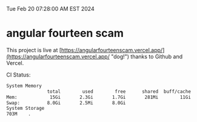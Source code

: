 Tue Feb 20 07:28:00 AM EST 2024

# angular fourteen scam


This project is live at [https://angularfourteenscam.vercel.app/](https://angularfourteenscam.vercel.app/ "dog!") thanks to Github and Vercel.

CI Status: 

```bash
System Memory
               total        used        free      shared  buff/cache   available
Mem:            15Gi       2.3Gi       1.7Gi       281Mi        11Gi        12Gi
Swap:          8.0Gi       2.5Mi       8.0Gi
System Storage
703M	.
